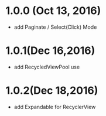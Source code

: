 # 1.0.0 (Oct 13, 2016)

- add Paginate / Select(Click) Mode


# 1.0.1(Dec 16,2016)

- add RecycledViewPool use

# 1.0.2(Dec 18,2016)

- add Expandable for RecyclerView